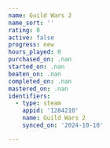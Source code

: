 ```yaml
---
name: Guild Wars 2
name_sort: ''
rating: 0
active: false
progress: new
hours_played: 0
purchased_on: .nan
started_on: .nan
beaten_on: .nan
completed_on: .nan
mastered_on: .nan
identifiers:
  - type: steam
    appid: '1284210'
    name: Guild Wars 2
    synced_on: '2024-10-10'

---
```

